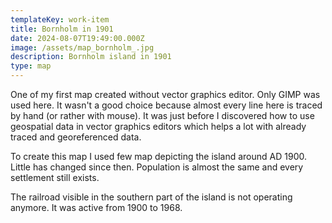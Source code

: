 ```yaml
---
templateKey: work-item
title: Bornholm in 1901
date: 2024-08-07T19:49:00.000Z
image: /assets/map_bornholm_.jpg
description: Bornholm island in 1901
type: map
---
```

One of my first map created without vector graphics editor. Only GIMP was used here. It wasn't a good choice because almost every line here is traced by hand (or rather with mouse). It was just before I discovered how to use geospatial data in vector graphics editors which helps a lot with already traced and georeferenced data.

To create this map I used few map depicting the island around AD 1900. Little has changed since then. Population is almost the same and every settlement still exists. 

The railroad visible in the southern part of the island is not operating anymore. It was active from 1900 to 1968.

